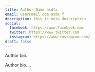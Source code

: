 ```yaml
---
title: Author Name asdfa
email: user@mail.com asda f
description: this is meta description.
social:
  facebook: https://www.facebook.com
  twitter: https://www.twitter.com
  instagram: https://www.instagram.com/
draft: false
---
```

Author bio.

Author bio....
